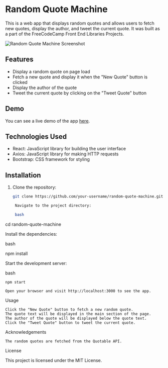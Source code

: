 # Random Quote Machine

This is a web app that displays random quotes and allows users to fetch new quotes, display the author, and tweet the current quote. It was built as a part of the FreeCodeCamp Front End Libraries Projects.

![Random Quote Machine Screenshot](screenshot.png)

## Features

- Display a random quote on page load
- Fetch a new quote and display it when the "New Quote" button is clicked
- Display the author of the quote
- Tweet the current quote by clicking on the "Tweet Quote" button

## Demo

You can see a live demo of the app [here](https://3nlxhr-3000.csb.app/).

## Technologies Used

- React: JavaScript library for building the user interface
- Axios: JavaScript library for making HTTP requests
- Bootstrap: CSS framework for styling

## Installation

1. Clone the repository:

   ```bash
   git clone https://github.com/your-username/random-quote-machine.git

    Navigate to the project directory:

    bash

cd random-quote-machine

Install the dependencies:

bash

npm install

Start the development server:

bash

    npm start

    Open your browser and visit http://localhost:3000 to see the app.

Usage

    Click the "New Quote" button to fetch a new random quote.
    The quote text will be displayed in the main section of the page.
    The author of the quote will be displayed below the quote text.
    Click the "Tweet Quote" button to tweet the current quote.

Acknowledgements

    The random quotes are fetched from the Quotable API.

License

This project is licensed under the MIT License.
